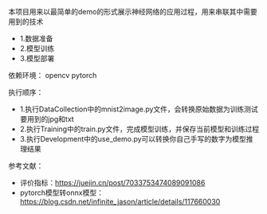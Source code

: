 本项目用来以最简单的demo的形式展示神经网络的应用过程，用来串联其中需要用到的技术

- 1.数据准备
- 2.模型训练
- 3.模型部署


依赖环境：
opencv
pytorch

执行顺序：
- 1.执行DataCollection中的mnist2image.py文件，会转换原始数据为训练测试要用到的jpg和txt
- 2.执行Training中的train.py文件，完成模型训练，并保存当前模型和训练过程
- 3.执行Development中的use_demo.py可以转换你自己手写的数字为模型推理结果

参考文献：
- 评价指标：https://juejin.cn/post/7033753474089091086
- pytorch模型转onnx模型：https://blog.csdn.net/infinite_jason/article/details/117660030